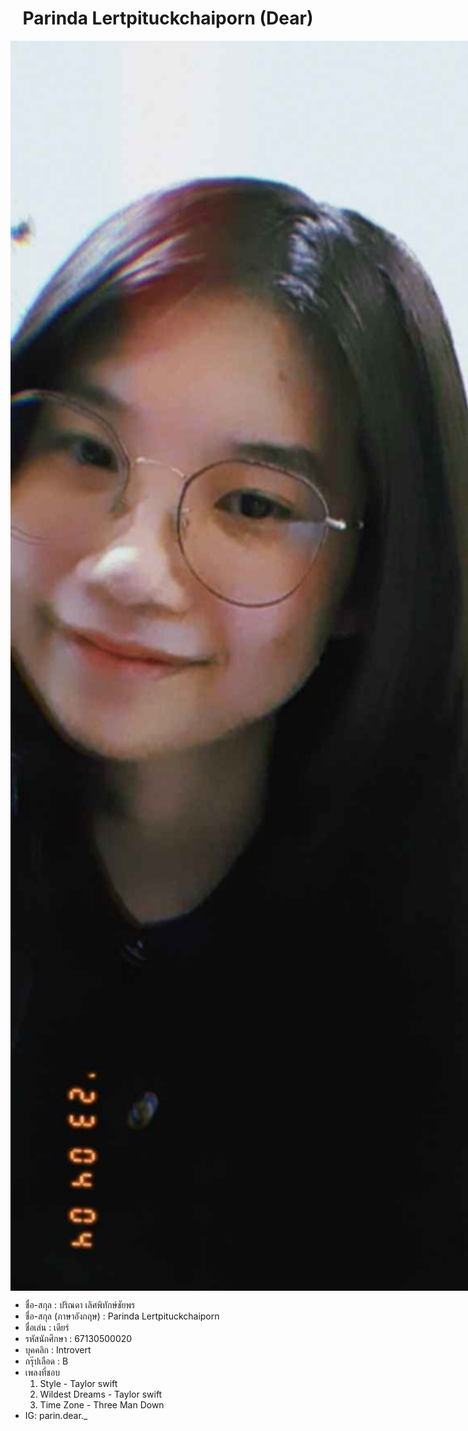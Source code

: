 <h1 style="text-align: center">Parinda Lertpituckchaiporn (Dear) </h1>
<div style="height: 50vh; max-width: fit-content; margin-left: auto; margin-right: auto">
<img src="/images/Parinda/parinda.jpg" alt="parinda" style="height: 50vh; max-width: fit-content; margin-left: auto; margin-right: auto" >
</div>
<ul>
<li>
ชื่อ-สกุล : ปริณดา เลิศพิทักษ์ชัยพร 
</li>
<li>
ชื่อ-สกุล (ภาษาอังกฤษ) : Parinda Lertpituckchaiporn
</li><li>
ชื่อเล่น : เดียร์
</li><li>
รหัสนักศึกษา : 67130500020
</li><li>
บุคคลิก : Introvert
</li><li>
กรุ๊ปเลือด : B
</li><li>
เพลงที่ชอบ
<ol>
<li>Style - Taylor swift</li>
<li>Wildest Dreams - Taylor swift</li>
<li>Time Zone - Three Man Down</li>
</ol>
<li>IG: parin.dear._</li>

</ul>

